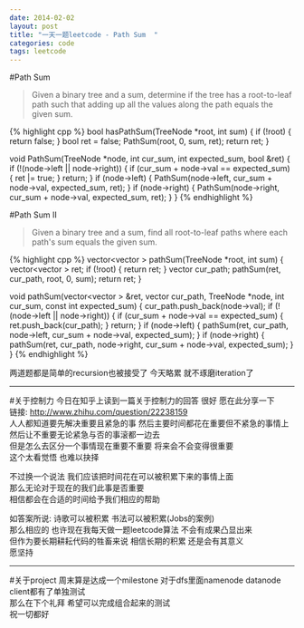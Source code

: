 ```yaml
---
date: 2014-02-02
layout: post
title: "一天一题leetcode - Path Sum  "
categories: code
tags: leetcode
---
```


#Path Sum
>Given a binary tree and a sum, determine if the tree has a root-to-leaf path such that adding up all the values along the path equals the given sum.   

{% highlight cpp %}
bool hasPathSum(TreeNode *root, int sum) {
    if (!root) {
        return false;
    }
    bool ret = false;
    PathSum(root, 0, sum, ret);
    return ret;
}

void PathSum(TreeNode *node, int cur_sum, int expected_sum, bool &ret) {
    if (!(node->left || node->right)) {
        if (cur_sum + node->val == expected_sum) {
            ret |= true;
        }
        return;
    }
    if (node->left) {
        PathSum(node->left, cur_sum + node->val, expected_sum, ret);
    }
    if (node->right) {
        PathSum(node->right, cur_sum + node->val, expected_sum, ret);
    }
}
{% endhighlight %}

#Path Sum II 
>Given a binary tree and a sum, find all root-to-leaf paths where each path's sum equals the given sum.   

{% highlight cpp %}
vector<vector<int> > pathSum(TreeNode *root, int sum) {
    vector<vector<int> > ret;
    if (!root) {
        return ret;
    }
    vector<int> cur_path;
    pathSum(ret, cur_path, root, 0, sum);
    return ret;
}

void pathSum(vector<vector<int> > &ret, vector<int> cur_path, 
             TreeNode *node, int cur_sum, const int expected_sum) {
    cur_path.push_back(node->val);
    if (!(node->left || node->right)) {
        if (cur_sum + node->val == expected_sum) {
            ret.push_back(cur_path);
        }
        return;
    }
    if (node->left) {
        pathSum(ret, cur_path, node->left, 
                cur_sum + node->val, expected_sum);
    }
    if (node->right) {
        pathSum(ret, cur_path, node->right, 
                cur_sum + node->val, expected_sum);
    }
}
{% endhighlight %}

两道题都是简单的recursion也被接受了 今天略累 就不琢磨iteration了   

---
#关于控制力
今日在知乎上读到一篇关于控制力的回答 很好 愿在此分享一下   
链接: http://www.zhihu.com/question/22238159   
人人都知道要先解决重要且紧急的事 然后主要时间都花在重要但不紧急的事情上   
然后让不重要无论紧急与否的事滚都一边去   
但是怎么去区分一个事情现在重要不重要 将来会不会变得很重要   
这个太看觉悟 也难以抉择   

不过换一个说法 我们应该把时间花在可以被积累下来的事情上面   
那么无论对于现在的我们此事是否重要   
相信都会在合适的时间给予我们相应的帮助   

如答案所说: 诗歌可以被积累 书法可以被积累(Jobs的案例)   
那么相应的 也许现在我每天做一题leetcode算法 不会有成果凸显出来   
但作为要长期耕耘代码的牲畜来说 相信长期的积累 还是会有其意义   
愿坚持   

---
#关于project
周末算是达成一个milestone 对于dfs里面namenode datanode client都有了单独测试   
那么在下个礼拜 希望可以完成组合起来的测试   
祝一切都好   
